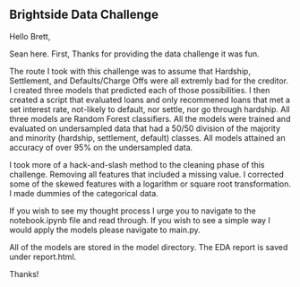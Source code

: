 Brightside Data Challenge
-

Hello Brett,

Sean here. First, Thanks for providing the data challenge it was fun.

The route I took with this challenge was to assume that Hardship, Settlement, and Defaults/Charge Offs were all extremly bad for 
the creditor. I created three models that predicted each of those possibilities. I then created a script that evaluated loans and 
only recommened loans that met a set interest rate, not-likely to default, nor settle, nor go through hardship. All three models 
are Random Forest classifiers. All the models were trained and evaluated on undersampled data that had a 50/50 division of the 
majority and minority (hardship, settlement, default) classes. All models attained an accuracy of over 95% on the undersampled 
data. 

I took more of a hack-and-slash method to the cleaning phase of this challenge. Removing all features that included a missing 
value. I corrected some of the skewed features with a logarithm or square root transformation. I made dummies of the categorical 
data.

If you wish to see my thought process I urge you to navigate to the notebook.ipynb file and read through.
If you wish to see a simple way I would apply the models please navigate to main.py.

All of the models are stored in the model directory. The EDA report is saved under report.html.

Thanks!